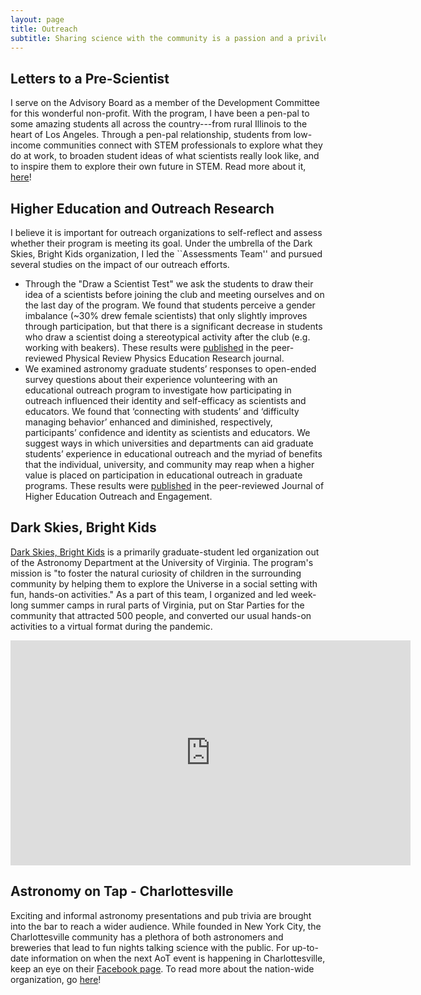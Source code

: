 ```yaml
---
layout: page
title: Outreach
subtitle: Sharing science with the community is a passion and a privilege. Below are various organizations and projects I have been involved with over the years.
---
```


## Letters to a Pre-Scientist

I serve on the Advisory Board as a member of the Development Committee for this wonderful non-profit. With the program, I have been a pen-pal to some amazing students all across the country---from rural Illinois to the heart of Los Angeles. Through a pen-pal relationship, students from low-income communities connect with STEM professionals to explore what they do at work, to broaden student ideas of what scientists really look like, and to inspire them to explore their own future in STEM. Read more about it, [here](https://prescientist.org/about-us/)!

## Higher Education and Outreach Research

I believe it is important for outreach organizations to self-reflect and assess whether their program is meeting its goal. Under the umbrella of the Dark Skies, Bright Kids organization, I led the ``Assessments Team'' and pursued several studies on the impact of our outreach efforts.
* Through the "Draw a Scientist Test" we ask the students to draw their idea of a scientists before joining the club and meeting ourselves and on the last day of the program. We found that students perceive a gender imbalance (~30% drew female scientists) that only slightly improves through participation, but that there is a significant decrease in students who draw a scientist doing a stereotypical activity after the club (e.g. working with beakers). These results were [published](https://journals.aps.org/prper/abstract/10.1103/PhysRevPhysEducRes.16.010131) in the peer-reviewed Physical Review Physics Education Research journal.
* We examined astronomy graduate students’ responses to open-ended survey questions about their experience volunteering with an educational outreach program to investigate how participating in outreach influenced their identity and self-efficacy as scientists and educators. We found that ‘connecting with students’ and ‘difficulty managing behavior’ enhanced and diminished, respectively, participants’ confidence and identity as scientists and educators. We suggest ways in which universities and departments can aid graduate students’ experience in educational outreach and the myriad of benefits that the individual, university, and community may reap when a higher value is placed on participation in educational outreach in graduate programs. These results were [published](https://openjournals.libs.uga.edu/jheoe/article/view/2752) in the peer-reviewed Journal of Higher Education Outreach and Engagement.

## Dark Skies, Bright Kids

[Dark Skies, Bright Kids](https://darkskiesbrightkids.com) is a primarily graduate-student led organization out of the Astronomy Department at the University of Virginia. The program's mission is "to foster the natural curiosity of children in the surrounding community by helping them to explore the Universe in a social setting with fun, hands-on activities." As a part of this team, I organized and led week-long summer camps in rural parts of Virginia, put on Star Parties for the community that attracted 500 people, and converted our usual hands-on activities to a virtual format during the pandemic. 

<div class = "videoWrapper">
<iframe width="640" height="360" src="https://www.youtube.com/embed/kaVYiUD7JwA" title="YouTube video player" frameborder="0" allow="accelerometer; autoplay; clipboard-write; encrypted-media; gyroscope; picture-in-picture" allowfullscreen></iframe>
  </div>
  
## Astronomy on Tap - Charlottesville

Exciting and informal astronomy presentations and pub trivia are brought into the bar to reach a wider audience. While founded in New York City, the Charlottesville community has a plethora of both astronomers and breweries that lead to fun nights talking science with the public. For up-to-date information on when the next AoT event is happening in Charlottesville, keep an eye on their [Facebook page](https://www.facebook.com/pg/aotcville/posts/?ref=page_internal). To read more about the nation-wide organization, go [here](https://astronomyontap.org/)!
